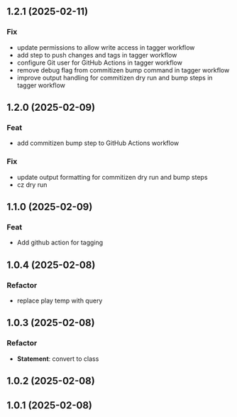 ## 1.2.1 (2025-02-11)

### Fix

- update permissions to allow write access in tagger workflow
- add step to push changes and tags in tagger workflow
- configure Git user for GitHub Actions in tagger workflow
- remove debug flag from commitizen bump command in tagger workflow
- improve output handling for commitizen dry run and bump steps in tagger workflow

## 1.2.0 (2025-02-09)

### Feat

- add commitizen bump step to GitHub Actions workflow

### Fix

- update output formatting for commitizen dry run and bump steps
- cz dry run

## 1.1.0 (2025-02-09)

### Feat

- Add github action for tagging

## 1.0.4 (2025-02-08)

### Refactor

- replace play temp with query

## 1.0.3 (2025-02-08)

### Refactor

- **Statement**: convert to class

## 1.0.2 (2025-02-08)

## 1.0.1 (2025-02-08)
